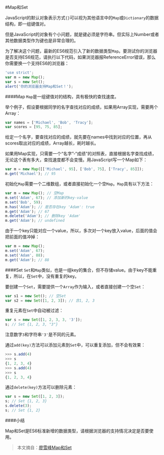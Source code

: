 #Map和Set

JavaScript的默认对象表示方式`{}`可以视为其他语言中的`Map`或`Dictionary`的数据结构，即一组键值对。

但是JavaScript的对象有个小问题，就是键必须是字符串。但实际上Number或者其他数据类型作为键也是非常合理的。

为了解决这个问题，最新的ES6规范引入了新的数据类型`Map`。要测试你的浏览器是否支持ES6规范，请执行以下代码，如果浏览器报ReferenceError错误，那么你需要换一个支持ES6的浏览器：

```js
'use strict';
var m = new Map();
var s = new Set();
alert('你的浏览器支持Map和Set！');
```

####Map
`Map`是一组键值对的结构，具有极快的查找速度。

举个例子，假设要根据同学的名字查找对应的成绩，如果用Array实现，需要两个Array：
```js
var names = ['Michael', 'Bob', 'Tracy'];
var scores = [95, 75, 85];
```
给定一个名字，要查找对应的成绩，就先要在names中找到对应的位置，再从scores取出对应的成绩，Array越长，耗时越长。

如果用Map实现，只需要一个“名字”-“成绩”的对照表，直接根据名字查找成绩，无论这个表有多大，查找速度都不会变慢。用JavaScript写一个Map如下：
```js
var m = new Map([['Michael', 95], ['Bob', 75], ['Tracy', 85]]);
m.get('Michael'); // 95
```
初始化`Map`需要一个二维数组，或者直接初始化一个空`Map`。`Map`具有以下方法：
```js
var m = new Map(); // 空Map
m.set('Adam', 67); // 添加新的key-value
m.set('Bob', 59);
m.has('Adam'); // 是否存在key 'Adam': true
m.get('Adam'); // 67
m.delete('Adam'); // 删除key 'Adam'
m.get('Adam'); // undefined
```
由于一个key只能对应一个value，所以，多次对一个key放入value，后面的值会把前面的值冲掉：
```js
var m = new Map();
m.set('Adam', 67);
m.set('Adam', 88);
m.get('Adam'); // 88
```
####Set
`Set`和`Map`类似，也是一组key的集合，但不存储value。由于key不能重复，所以，在`Set`中，没有重复的key。

要创建一个`Set`，需要提供一个`Array`作为输入，或者直接创建一个空`Set`：
```js
var s1 = new Set(); // 空Set
var s2 = new Set([1, 2, 3]); // 含1, 2, 3
```
重复元素在`Set`中自动被过滤：
```js
var s = new Set([1, 2, 3, 3, '3']);
s; // Set {1, 2, 3, "3"}
```
注意数字`3`和字符串`'3'`是不同的元素。

通过`add(key)`方法可以添加元素到`Set`中，可以重复添加，但不会有效果：
```js
>>> s.add(4)
>>> s
{1, 2, 3, 4}
>>> s.add(4)
>>> s
{1, 2, 3, 4}
```
通过`delete(key)`方法可以删除元素：
```js
var s = new Set([1, 2, 3]);
s; // Set {1, 2, 3}
s.delete(3);
s; // Set {1, 2}
```
####小结

Map和Set是ES6标准新增的数据类型，请根据浏览器的支持情况决定是否要使用。

> 本文摘自：[廖雪峰Map和Set](https://www.liaoxuefeng.com/wiki/001434446689867b27157e896e74d51a89c25cc8b43bdb3000/0014345007434430758e3ac6e1b44b1865178e7aff9082e000)


